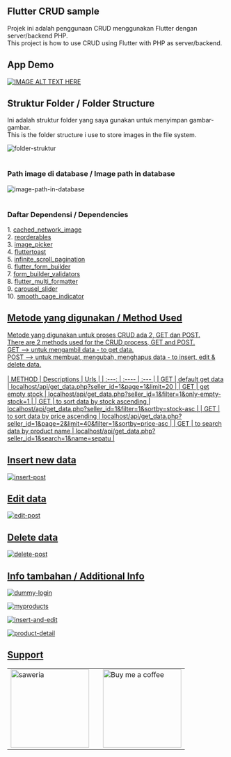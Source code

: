 ## Flutter CRUD sample
Projek ini adalah penggunaan CRUD menggunakan Flutter dengan server/backend PHP.<br>
This project is how to use CRUD using Flutter with PHP as server/backend.

## App Demo
[![IMAGE ALT TEXT HERE](https://img.youtube.com/vi/Mhmj4SfFIQs/0.jpg)](https://www.youtube.com/watch?v=Mhmj4SfFIQs)

## Struktur Folder / Folder Structure
Ini adalah struktur folder yang saya gunakan untuk menyimpan gambar-gambar.<br>
This is the folder structure i use to store images in the file system.<br>

![folder-struktur](https://github.com/idekorslet/Flutter-CRUD-sample/assets/80518183/8e59554b-e781-4cbc-96f2-b9d6c4abf5e2)
<br><br>
<h3>Path image di database / Image path in database</h3>

![image-path-in-database](https://github.com/idekorslet/Flutter-CRUD-sample/assets/80518183/d08f8b0d-1000-43c0-9108-cc9477f107ac)
<br><br>
<h3>Daftar Dependensi / Dependencies</h3>
1. <a href="https://pub.dev/packages/cached_network_image">cached_network_image</a><br>
2. <a href="https://pub.dev/packages/reorderables">reorderables</a><br>
3. <a href="https://pub.dev/packages/image_picker">image_picker</a><br>
4. <a href="https://pub.dev/packages/fluttertoast">fluttertoast</a><br>
5. <a href="https://pub.dev/packages/infinite_scroll_pagination">infinite_scroll_pagination</a><br>
6. <a href="https://pub.dev/packages/flutter_form_builder">flutter_form_builder</a><br>
7. <a href="https://pub.dev/packages/form_builder_validators">form_builder_validators</a><br>
8. <a href="https://pub.dev/packages/flutter_multi_formatter">flutter_multi_formatter</a><br>
9. <a href="https://pub.dev/packages/carousel_slider">carousel_slider</a><br>
10. <a href="https://pub.dev/packages/smooth_page_indicator">smooth_page_indicator

## Metode yang digunakan / Method Used
Metode yang digunakan untuk proses CRUD ada 2, GET dan POST.<br>
There are 2 methods used for the CRUD process, GET and POST.
<br>
GET --> untuk mengambil data - to get data.
<br>
POST --> untuk membuat, mengubah, menghapus data - to insert, edit & delete data.
<br><br>
| METHOD      | Descriptions     | Urls    |
| :---:       |    :----         |         :---  |
| GET         | default get data | localhost/api/get_data.php?seller_id=1&page=1&limit=20   |
| GET         | get empty stock  | localhost/api/get_data.php?seller_id=1&filter=1&only-empty-stock=1      |
| GET         | to sort data by stock ascending | localhost/api/get_data.php?seller_id=1&filter=1&sortby=stock-asc   |
| GET         | to sort data by price ascending  | localhost/api/get_data.php?seller_id=1&page=2&limit=40&filter=1&sortby=price-asc      |
| GET         | to search data by product name  | localhost/api/get_data.php?seller_id=1&search=1&name=sepatu      |


## Insert new data
![insert-post](https://github.com/idekorslet/Flutter-CRUD-sample/assets/80518183/c0cc1123-9459-4054-b5fa-f37138f9df9c)


## Edit data
![edit-post](https://github.com/idekorslet/Flutter-CRUD-sample/assets/80518183/3f770c3c-894c-4289-b4d2-b6b53982248b)


## Delete data

![delete-post](https://github.com/idekorslet/Flutter-CRUD-sample/assets/80518183/82f8bbbf-9a0c-4948-84ea-52153ea1e940)

## Info tambahan / Additional Info
![dummy-login](https://github.com/idekorslet/Flutter-CRUD-sample/assets/80518183/0f3e53be-0157-480a-82d9-6513e1f07968)


![myproducts](https://github.com/idekorslet/Flutter-CRUD-sample/assets/80518183/18a86fb6-da54-43de-b704-b2ae54ce1d56)


![insert-and-edit](https://github.com/idekorslet/Flutter-CRUD-sample/assets/80518183/68e22359-3478-4588-97e6-b6b0050ed676)

![product-detail](https://github.com/idekorslet/Flutter-CRUD-sample/assets/80518183/5744f38b-d2ac-4823-94fa-5681f431a7b1)

## Support
|  |  |  |
|--|--|--|
| <a href="https://saweria.co/idekorslet"><img alt="saweria" width="180" src="https://user-images.githubusercontent.com/80518183/216806553-4a11d0ef-6257-461b-a3f2-430910574269.svg"></a> | | <a href="https://buymeacoffee.com/idekorslet"><img alt='Buy me a coffee' width="180" src="https://user-images.githubusercontent.com/80518183/216806363-a11d0282-517a-4512-9733-567e0d547078.png"> </a> |

